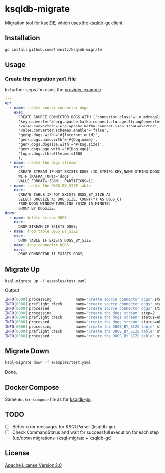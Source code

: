 # ksqldb-migrate

Migration tool for [ksqlDB](https://ksqldb.io), which uses the [ksqldb-go](https://github.com/thmeitz/ksqldb-go) client.

## Installation

```bash
go install github.com/thmeitz/ksqldb-migrate
```

## Usage

### Create the migration `yaml` file

In further steps I'm using the [provided example](examples/test.yaml).

```yaml
---
up:
  - name: create source connector dogs
    exec: |
      CREATE SOURCE CONNECTOR DOGS WITH ('connector.class'='io.mdrogalis.voluble.VolubleSourceConnector',
      'key.converter'='org.apache.kafka.connect.storage.StringConverter',
      'value.converter'='org.apache.kafka.connect.json.JsonConverter',
      'value.converter.schemas.enable'='false',
      'genkp.dogs.with'='#{Internet.uuid}',
      'genv.dogs.name.with'='#{Dog.name}',
      'genv.dogs.dogsize.with'='#{Dog.size}',
      'genv.dogs.age.with'='#{Dog.age}',
      'topic.dogs.throttle.ms'=1000 
      );
  - name: create the dogs stream
    exec: |
      CREATE STREAM IF NOT EXISTS DOGS (ID STRING KEY,NAME STRING,DOGSIZE STRING, AGE STRING) 
      WITH (KAFKA_TOPIC='dogs', 
      VALUE_FORMAT='JSON', PARTITIONS=1);
  - name: create the DOGS_BY_SIZE table
    exec: |
      CREATE TABLE IF NOT EXISTS DOGS_BY_SIZE AS 
      SELECT DOGSIZE AS DOG_SIZE, COUNT(*) AS DOGS_CT 
      FROM DOGS WINDOW TUMBLING (SIZE 15 MINUTE) 
      GROUP BY DOGSIZE;
down:
  - name: delete stream DOGS
    exec: |
      DROP STREAM IF EXISTS DOGS;
  - name: drop table DOGS_BY_SIZE
    exec: |
      DROP TABLE IF EXISTS DOGS_BY_SIZE
  - name: drop connector DOGS
    exec: |
      DROP CONNECTOR IF EXISTS DOGS;
```

## Migrate Up

```bash
ksql-migrate up -f examples/test.yaml
```

Output

```bash
INFO[0000] processing           name="create source connector dogs" step=1
INFO[0000] preflight check      name="create source connector dogs" status=ok step=1
INFO[0000] processed            name="create source connector dogs" status=ok step=1
INFO[0000] processing           name="create the dogs stream" step=2
INFO[0000] preflight check      name="create the dogs stream" status=ok step=2
INFO[0000] processed            name="create the dogs stream" status=ok step=2
INFO[0000] processing           name="create the DOGS_BY_SIZE table" step=3
INFO[0000] preflight check      name="create the DOGS_BY_SIZE table" status=ok step=3
INFO[0000] processed            name="create the DOGS_BY_SIZE table" status=ok step=3
```

## Migrate Down

```bash
ksql-migrate down -f examples/test.yaml
```

Done.

## Docker Compose

Same `docker-compose` file as for [ksqldb-go](https://github.com/thmeitz/ksqldb-go/blob/main/examples/cobra-test/docker-compose.yml).

## TODO

- [ ] Better error messages for KSQLParser (ksqldb-go)
- [ ] Check CommandStatus and wait for successfull execution for each step (up/down migrations) (ksql-migrate + ksqldb-go)

## License

[Apache License Version 2.0](LICENSE)
